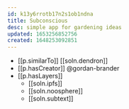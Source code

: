 ```yaml
---
id: k13y6rrotb17n2s1ob1ndna
title: Subconscious
desc: simple app for gardening ideas
updated: 1653256852756
created: 1648253092851
---
```



- [[p.similarTo]] [[soln.dendron]]
- [[p.hasCreator]] @gordan-brander
- [[p.hasLayers]]
  - [[soln.ipfs]]
  - [[soln.noosphere]]
  - [[soln.subtext]]
